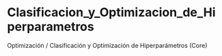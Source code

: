 # Clasificacion_y_Optimizacion_de_Hiperparametros
Optimización / Clasificación y Optimización de Hiperparámetros (Core)
